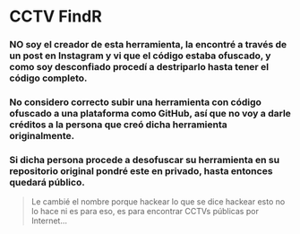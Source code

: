 # CCTV FindR
### NO soy el creador de esta herramienta, la encontré a través de un post en Instagram y vi que el código estaba ofuscado, y como soy desconfiado procedí a destriparlo hasta tener el código completo.
### No considero correcto subir una herramienta con código ofuscado a una plataforma como GitHub, así que no voy a darle créditos a la persona que creó dicha herramienta originalmente.
### Si dicha persona procede a desofuscar su herramienta en su repositorio original pondré este en privado, hasta entonces quedará público.

> Le cambié el nombre porque hackear lo que se dice hackear esto no lo hace ni es para eso, es para encontrar CCTVs públicas por Internet...
